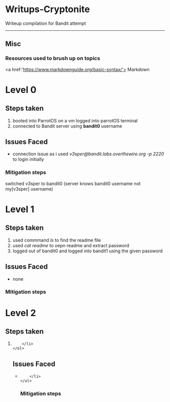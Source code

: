 # Writups-Cryptonite

<p>Writeup compilation for Bandit attempt</p>

<hr>

## Misc

### Resources used to brush up on topics
<a href:'https://www.markdownguide.org/basic-syntax/'> Markdown </a>



# Level 0

## Steps taken
<p>
    <ol>
        <li>
        booted into ParrotOS on a vm logged into parrotOS terminal
        </li>
        <li>
        connected to Bandit server using <b>bandit0</b> username
        </li>
    </ol>
</p>

## Issues Faced
<p>
    <ul>
        <li>
        connection issue as i used <i>v3sper@bandit.labs.overthewire.org -p 2220</i> to login initially
        </li>
    </ul>
</p>

### Mitigation steps
<p>
switched v3sper to bandit0 (server knows bandit0 username not my[v3sper] username)
</p>



# Level 1

## Steps taken
<p>
    <ol>
        <li>
        used commmand <i>ls</i> to find the readme file
        </li>
        <li>used <i>cat readme</i> to oepn readme and extract password
        <li>logged out of bandit0 and logged into bandit1 using the given <a href:'NH2SXQwcBdpmTEzi3bvBHMM9H66vVXjL'>password</a>
        </li>
    </ol>
</p>

## Issues Faced
<p>
    <ul>
        <li>
        none
        </li>
    </ul>
</p>

### Mitigation steps



# Level 2

## Steps taken
<p>
    <ol>
        <li>
        
        </li>
    </ol>
</p>

## Issues Faced
<p>
    <ul>
        <li>
        
        </li>
    </ul>
</p>

### Mitigation steps

